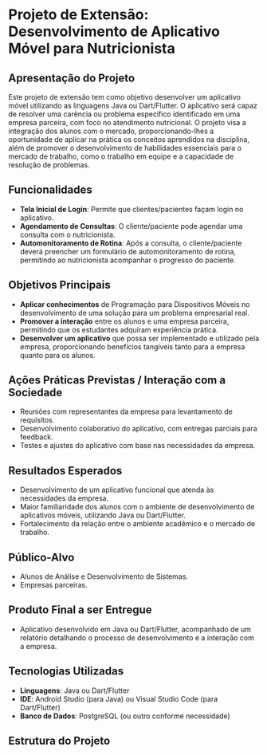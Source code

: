 # Projeto de Extensão: Desenvolvimento de Aplicativo Móvel para Nutricionista

## Apresentação do Projeto

Este projeto de extensão tem como objetivo desenvolver um aplicativo móvel utilizando as linguagens Java ou Dart/Flutter. O aplicativo será capaz de resolver uma carência ou problema específico identificado em uma empresa parceira, com foco no atendimento nutricional. O projeto visa a integração dos alunos com o mercado, proporcionando-lhes a oportunidade de aplicar na prática os conceitos aprendidos na disciplina, além de promover o desenvolvimento de habilidades essenciais para o mercado de trabalho, como o trabalho em equipe e a capacidade de resolução de problemas.

## Funcionalidades

- **Tela Inicial de Login**: Permite que clientes/pacientes façam login no aplicativo.
- **Agendamento de Consultas**: O cliente/paciente pode agendar uma consulta com o nutricionista.
- **Automonitoramento de Rotina**: Após a consulta, o cliente/paciente deverá preencher um formulário de automonitoramento de rotina, permitindo ao nutricionista acompanhar o progresso do paciente.

## Objetivos Principais

- **Aplicar conhecimentos** de Programação para Dispositivos Móveis no desenvolvimento de uma solução para um problema empresarial real.
- **Promover a interação** entre os alunos e uma empresa parceira, permitindo que os estudantes adquiram experiência prática.
- **Desenvolver um aplicativo** que possa ser implementado e utilizado pela empresa, proporcionando benefícios tangíveis tanto para a empresa quanto para os alunos.

## Ações Práticas Previstas / Interação com a Sociedade

- Reuniões com representantes da empresa para levantamento de requisitos.
- Desenvolvimento colaborativo do aplicativo, com entregas parciais para feedback.
- Testes e ajustes do aplicativo com base nas necessidades da empresa.

## Resultados Esperados

- Desenvolvimento de um aplicativo funcional que atenda às necessidades da empresa.
- Maior familiaridade dos alunos com o ambiente de desenvolvimento de aplicativos móveis, utilizando Java ou Dart/Flutter.
- Fortalecimento da relação entre o ambiente acadêmico e o mercado de trabalho.

## Público-Alvo

- Alunos de Análise e Desenvolvimento de Sistemas.
- Empresas parceiras.

## Produto Final a ser Entregue

- Aplicativo desenvolvido em Java ou Dart/Flutter, acompanhado de um relatório detalhando o processo de desenvolvimento e a interação com a empresa.

## Tecnologias Utilizadas

- **Linguagens**: Java ou Dart/Flutter
- **IDE**: Android Studio (para Java) ou Visual Studio Code (para Dart/Flutter)
- **Banco de Dados**: PostgreSQL (ou outro conforme necessidade)

## Estrutura do Projeto

